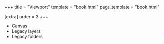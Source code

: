 +++
title = "Viewport"
template = "book.html"
page_template = "book.html"

[extra]
order = 3
+++

- Canvas
- Legacy layers
- Legacy folders
